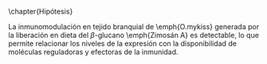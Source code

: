 \chapter{Hipótesis}

La inmunomodulación en tejido branquial de \emph{O.mykiss} generada por la liberación en dieta del $\beta$-glucano \emph{Zimosán A} es detectable, lo que permite relacionar los niveles de la expresión con la disponibilidad de moléculas reguladoras y efectoras de la inmunidad.